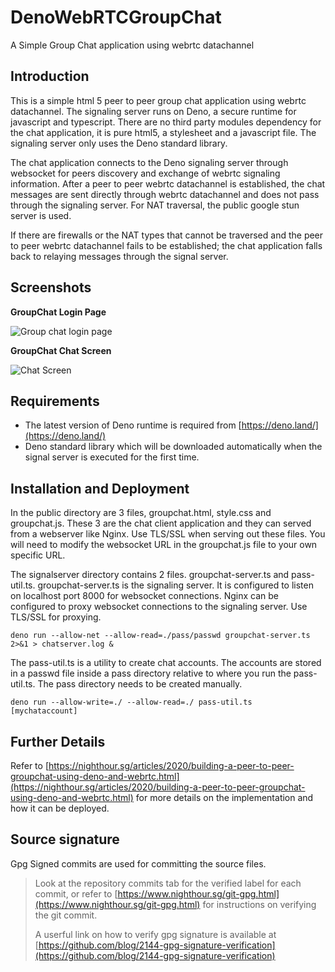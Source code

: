 # DenoWebRTCGroupChat
A Simple Group Chat application using webrtc datachannel 


## Introduction
This is a simple html 5 peer to peer group chat application using webrtc datachannel. 
The signaling server runs on Deno, a secure runtime for javascript and typescript.
There are no third party modules dependency for the chat application, it is pure html5, a stylesheet and a javascript file. 
The signaling server only uses the Deno standard library. 

The chat application connects to the Deno signaling server through websocket for peers discovery and exchange of webrtc signaling information. 
After a peer to peer webrtc datachannel is established, the chat messages are sent directly through webrtc datachannel and does not pass through the
signaling server. For NAT traversal, the public google stun server is used. 

If there are firewalls or the NAT types that cannot be traversed and the peer to peer webrtc datachannel fails to be established; the chat application 
falls back to relaying messages through the signal server. 

## Screenshots

**GroupChat Login Page**

![Group chat login page](https://github.com/ngchianglin/DenoWebRTCGroupChat/blob/main/image/groupchat-login.png)

**GroupChat Chat Screen**

![Chat Screen](https://github.com/ngchianglin/DenoWebRTCGroupChat/blob/main/image/groupchat.png)


## Requirements
* The latest version of Deno runtime is required from [https://deno.land/](https://deno.land/)
* Deno standard library which will be downloaded automatically when the signal server is executed for the first time. 

## Installation and Deployment

In the public directory are 3 files, groupchat.html, style.css and groupchat.js. These 3 are the chat client application and they can served from a webserver
like Nginx. Use TLS/SSL when serving out these files. 
You will need to modify the websocket URL in the groupchat.js file to your own specific URL. 

The signalserver directory contains 2 files. groupchat-server.ts and pass-util.ts. groupchat-server.ts is the signaling server. 
It is configured to listen on localhost port 8000 for websocket connections. Nginx can be configured to proxy websocket connections to the signaling server.
Use TLS/SSL for proxying. 

    deno run --allow-net --allow-read=./pass/passwd groupchat-server.ts 2>&1 > chatserver.log &

The pass-util.ts is a utility to create chat accounts. The accounts are stored in a passwd file inside a pass directory relative to where you run 
the pass-util.ts. The pass directory needs to be created manually.

    deno run --allow-write=./ --allow-read=./ pass-util.ts  [mychataccount]



## Further Details
Refer to
[https://nighthour.sg/articles/2020/building-a-peer-to-peer-groupchat-using-deno-and-webrtc.html](https://nighthour.sg/articles/2020/building-a-peer-to-peer-groupchat-using-deno-and-webrtc.html)
for more details on the implementation and how it can be deployed.

## Source signature
Gpg Signed commits are used for committing the source files.

> Look at the repository commits tab for the verified label for each commit, or refer to [https://www.nighthour.sg/git-gpg.html](https://www.nighthour.sg/git-gpg.html) for instructions on verifying the git commit.
>
> A userful link on how to verify gpg signature is available at [https://github.com/blog/2144-gpg-signature-verification](https://github.com/blog/2144-gpg-signature-verification)
